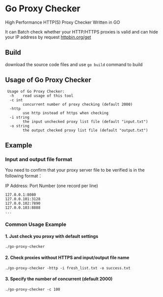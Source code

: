 # Go Proxy Checker

High Performance HTTP(S) Proxy Checker Written in GO

It can Batch check whether your HTTP/HTTPS proxies is valid and can hide your IP address by request [httpbin.org/get](https://httpbin.org/get)

## Build

download the source code files and use `go build`  command to build

## Usage of Go Proxy Checker

```shell
 Usage of Go Proxy Checker:
  -h    read usage of this tool
  -c int
        concurrent number of proxy checking (default 2000)
  -http
        use http instead of https when checking
  -i string
        the input unchecked proxy list file (default "input.txt")
  -o string
        the output checked proxy list file (default "output.txt")
```

## Example

### Input and output file format

You need to confirm that your proxy server file to be verified is in the following format：

IP Address: Port Number (one record per line)

```
127.0.0.1:8080
127.0.0.101:3128
127.0.0.102:7890
127.0.0.103:8888
...
```

### Common Usage Example

#### 1. Just check you proxy with default settings 

```
./go-proxy-checker
```

#### 2. Check proxies without HTTPS and input/output file name

```shell
./go-proxy-checker -http -i fresh_list.txt -o success.txt
```

#### 3. Specify the number of concurrent (default 2000)

```
./go-proxy-checker -c 100
```
